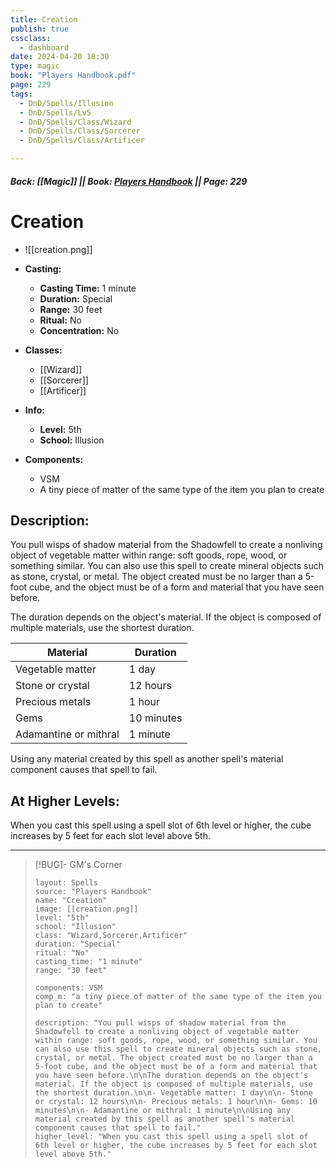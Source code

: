 ```yaml
---
title: Creation
publish: true
cssclass:
  - dashboard
date: 2024-04-20 18:30
type: magic
book: "Players Handbook.pdf"
page: 229
tags:
  - DnD/Spells/Illusion
  - DnD/Spells/Lv5
  - DnD/Spells/Class/Wizard
  - DnD/Spells/Class/Sorcerer
  - DnD/Spells/Class/Artificer

---
```


##### Back: [[Magic]] || Book: [Players Handbook](https://drive.google.com/drive/folders/1O5bhpYizcIT5xxAoLOuzCRht_PVS7VSG?usp=sharing) || Page: 229

# Creation
- ![[creation.png]]
- **Casting:**
    - **Casting Time:** 1 minute
    - **Duration:** Special
    - **Range:** 30 feet
    - **Ritual:** No
    - **Concentration:** No
- **Classes:**
    - [[Wizard]]
    - [[Sorcerer]]
    - [[Artificer]]

- **Info:**
    - **Level:** 5th
    - **School:** Illusion
- **Components:**
    - VSM
    - A tiny piece of matter of the same type of the item you plan to create

## Description:
You pull wisps of shadow material from the Shadowfell to create a nonliving object of vegetable matter within range: soft goods, rope, wood, or something similar. You can also use this spell to create mineral objects such as stone, crystal, or metal. The object created must be no larger than a 5-foot cube, and the object must be of a form and material that you have seen before.

The duration depends on the object's material. If the object is composed of multiple materials, use the shortest duration.

| Material              | Duration   |
| --------------------- | ---------- |
| Vegetable matter      | 1 day      |
| Stone or crystal      | 12 hours   |
| Precious metals       | 1 hour     |
| Gems                  | 10 minutes |
| Adamantine or mithral | 1 minute   |

Using any material created by this spell as another spell's material component causes that spell to fail.

## At Higher Levels:
When you cast this spell using a spell slot of 6th level or higher, the cube increases by 5 feet for each slot level above 5th.

---

> [!BUG]- GM's Corner
>
> ```statblock
> layout: Spells
> source: "Players Handbook"
> name: "Creation"
> image: [[creation.png]]
> level: "5th"
> school: "Illusion"
> class: "Wizard,Sorcerer,Artificer"
> duration: "Special"
> ritual: "No"
> casting_time: "1 minute"
> range: "30 feet"
>
> components: VSM
> comp_m: "a tiny piece of matter of the same type of the item you plan to create"
>
> description: "You pull wisps of shadow material from the Shadowfell to create a nonliving object of vegetable matter within range: soft goods, rope, wood, or something similar. You can also use this spell to create mineral objects such as stone, crystal, or metal. The object created must be no larger than a 5-foot cube, and the object must be of a form and material that you have seen before.\n\nThe duration depends on the object's material. If the object is composed of multiple materials, use the shortest duration.\n\n- Vegetable matter: 1 day\n\n- Stone or crystal: 12 hours\n\n- Precious metals: 1 hour\n\n- Gems: 10 minutes\n\n- Adamantine or mithral: 1 minute\n\nUsing any material created by this spell as another spell's material component causes that spell to fail."
> higher_level: "When you cast this spell using a spell slot of 6th level or higher, the cube increases by 5 feet for each slot level above 5th."
> ```
